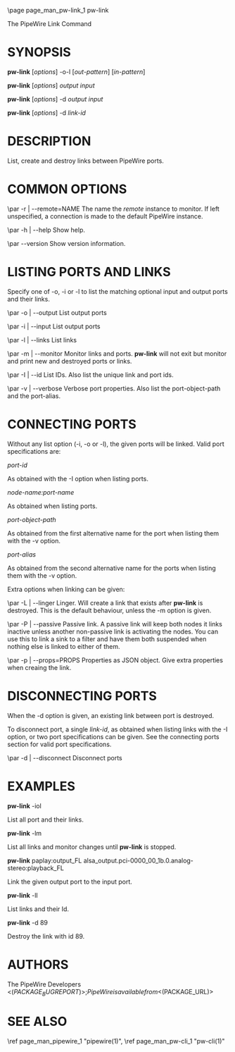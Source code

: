 \page page_man_pw-link_1 pw-link

The PipeWire Link Command

# SYNOPSIS

**pw-link** \[*options*\] -o-l \[*out-pattern*\] \[*in-pattern*\]

**pw-link** \[*options*\] *output* *input*

**pw-link** \[*options*\] -d *output* *input*

**pw-link** \[*options*\] -d *link-id*

# DESCRIPTION

List, create and destroy links between PipeWire ports.

# COMMON OPTIONS

\par -r | \--remote=NAME
The name the *remote* instance to monitor. If left unspecified, a
connection is made to the default PipeWire instance.

\par -h | \--help
Show help.

\par \--version
Show version information.

# LISTING PORTS AND LINKS

Specify one of -o, -i or -l to list the matching optional input and
output ports and their links.

\par -o | \--output
List output ports

\par -i | \--input
List output ports

\par -l | \--links
List links

\par -m | \--monitor
Monitor links and ports. **pw-link** will not exit but monitor and print
new and destroyed ports or links.

\par -I | \--id
List IDs. Also list the unique link and port ids.

\par -v | \--verbose
Verbose port properties. Also list the port-object-path and the
port-alias.

# CONNECTING PORTS

Without any list option (-i, -o or -l), the given ports will be linked.
Valid port specifications are:

*port-id*

As obtained with the -I option when listing ports.

*node-name:port-name*

As obtained when listing ports.

*port-object-path*

As obtained from the first alternative name for the port when listing
them with the -v option.

*port-alias*

As obtained from the second alternative name for the ports when listing
them with the -v option.

Extra options when linking can be given:

\par -L | \--linger
Linger. Will create a link that exists after **pw-link** is destroyed.
This is the default behaviour, unless the -m option is given.

\par -P | \--passive
Passive link. A passive link will keep both nodes it links inactive
unless another non-passive link is activating the nodes. You can use
this to link a sink to a filter and have them both suspended when
nothing else is linked to either of them.

\par -p | \--props=PROPS
Properties as JSON object. Give extra properties when creaing the link.

# DISCONNECTING PORTS

When the -d option is given, an existing link between port is destroyed.

To disconnect port, a single *link-id*, as obtained when listing links
with the -I option, or two port specifications can be given. See the
connecting ports section for valid port specifications.

\par -d | \--disconnect
Disconnect ports

# EXAMPLES

**pw-link** -iol

List all port and their links.

**pw-link** -lm

List all links and monitor changes until **pw-link** is stopped.

**pw-link** paplay:output_FL alsa_output.pci-0000_00_1b.0.analog-stereo:playback_FL

Link the given output port to the input port.

**pw-link** -lI

List links and their Id.

**pw-link** -d 89

Destroy the link with id 89.

# AUTHORS

The PipeWire Developers <$(PACKAGE_BUGREPORT)>;
PipeWire is available from <$(PACKAGE_URL)>

# SEE ALSO

\ref page_man_pipewire_1 "pipewire(1)",
\ref page_man_pw-cli_1 "pw-cli(1)"
